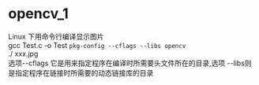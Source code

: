 # opencv_1
Linux 下用命令行编译显示图片   
gcc Test.c -o Test `pkg-config --cflags --libs opencv`     
 ./ xxx.jpg  
 选项--cflags 它是用来指定程序在编译时所需要头文件所在的目录,选项 --libs则是指定程序在链接时所需要的动态链接库的目录  
 

